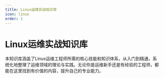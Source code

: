```yaml
---
title: Linux运维实战知识库
icon: linux
order: 1
---
```


# Linux运维实战知识库

本知识库涵盖了Linux运维工程师所需的核心技能和知识体系，从入门到精通，系统化地整理了运维领域的理论与实践。无论你是运维新手还是有经验的工程师，都能在这里找到有价值的内容，提升自己的专业能力。
